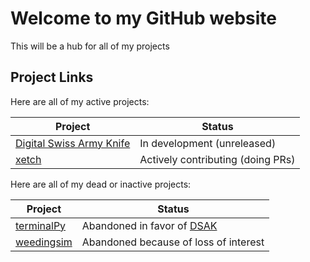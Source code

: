 # Welcome to my GitHub website

This will be a hub for all of my projects

## Project Links

Here are all of my active projects:

Project | Status
--------|-------
[Digital Swiss Army Knife](robtech21/github.io/DigitalSwissArmyKnife) | In development (unreleased)
[xetch](https://github.com/B00bleaTea/xetch) | Actively contributing (doing PRs)

Here are all of my dead or inactive projects:

Project | Status
------- | ------
[terminalPy](https://github.com/robtech21/terminalPy) | Abandoned in favor of [DSAK](https://github.com/robtech21/DigitalSwissArmyKnife)
[weedingsim](https://github.com/robtech21/weedingsim) | Abandoned because of loss of interest

